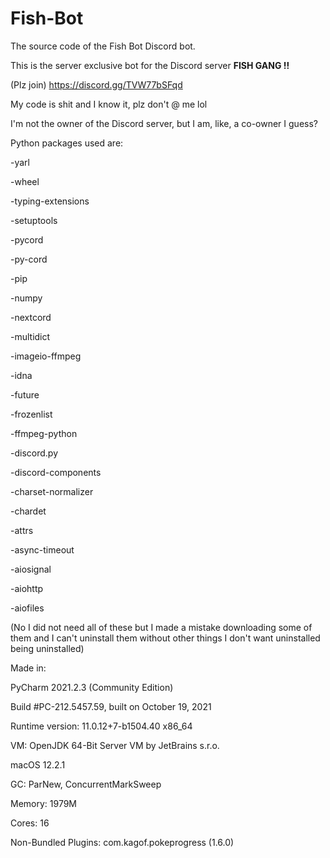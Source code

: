# Fish-Bot
The source code of the Fish Bot Discord bot.



This is the server exclusive bot for the Discord server **FISH GANG !!**

(Plz join) https://discord.gg/TVW77bSFqd



My code is shit and I know it, plz don't @ me lol

I'm not the owner of the Discord server, but I am, like, a co-owner I guess?



Python packages used are:

-yarl

-wheel

-typing-extensions

-setuptools

-pycord

-py-cord

-pip

-numpy

-nextcord

-multidict

-imageio-ffmpeg

-idna

-future

-frozenlist

-ffmpeg-python

-discord.py

-discord-components

-charset-normalizer

-chardet

-attrs

-async-timeout

-aiosignal

-aiohttp

-aiofiles

(No I did not need all of these but I made a mistake downloading some of them and I can't uninstall them without other things I don't want uninstalled being uninstalled)



Made in:

PyCharm 2021.2.3 (Community Edition)

Build #PC-212.5457.59, built on October 19, 2021

Runtime version: 11.0.12+7-b1504.40 x86_64

VM: OpenJDK 64-Bit Server VM by JetBrains s.r.o.

macOS 12.2.1

GC: ParNew, ConcurrentMarkSweep

Memory: 1979M

Cores: 16

Non-Bundled Plugins: com.kagof.pokeprogress (1.6.0)
